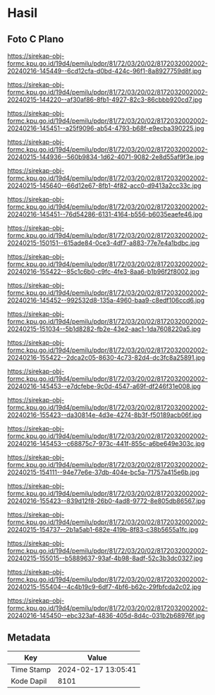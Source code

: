 # Hasil

## Foto C Plano

https://sirekap-obj-formc.kpu.go.id/19d4/pemilu/pdpr/81/72/03/20/02/8172032002002-20240216-145449--6cd12cfa-d0bd-424c-96f1-8a8927759d8f.jpg

https://sirekap-obj-formc.kpu.go.id/19d4/pemilu/pdpr/81/72/03/20/02/8172032002002-20240215-144220--af30af86-8fb1-4927-82c3-86cbbb920cd7.jpg

https://sirekap-obj-formc.kpu.go.id/19d4/pemilu/pdpr/81/72/03/20/02/8172032002002-20240216-145451--a25f9096-ab54-4793-b68f-e9ecba390225.jpg

https://sirekap-obj-formc.kpu.go.id/19d4/pemilu/pdpr/81/72/03/20/02/8172032002002-20240215-144936--560b9834-1d62-4071-9082-2e8d55af9f3e.jpg

https://sirekap-obj-formc.kpu.go.id/19d4/pemilu/pdpr/81/72/03/20/02/8172032002002-20240215-145640--66d12e67-8fb1-4f82-acc0-d9413a2cc33c.jpg

https://sirekap-obj-formc.kpu.go.id/19d4/pemilu/pdpr/81/72/03/20/02/8172032002002-20240216-145451--76d54286-6131-4164-b556-b6035eaefe46.jpg

https://sirekap-obj-formc.kpu.go.id/19d4/pemilu/pdpr/81/72/03/20/02/8172032002002-20240215-150151--615ade84-0ce3-4df7-a883-77e7e4a1bdbc.jpg

https://sirekap-obj-formc.kpu.go.id/19d4/pemilu/pdpr/81/72/03/20/02/8172032002002-20240216-155422--85c1c6b0-c9fc-4fe3-8aa6-b1b96f2f8002.jpg

https://sirekap-obj-formc.kpu.go.id/19d4/pemilu/pdpr/81/72/03/20/02/8172032002002-20240216-145452--992532d8-135a-4960-baa9-c8edf106ccd6.jpg

https://sirekap-obj-formc.kpu.go.id/19d4/pemilu/pdpr/81/72/03/20/02/8172032002002-20240215-151034--5b1d8282-fb2e-43e2-aac1-1da7608220a5.jpg

https://sirekap-obj-formc.kpu.go.id/19d4/pemilu/pdpr/81/72/03/20/02/8172032002002-20240216-155422--2dca2c05-8630-4c73-82d4-dc3fc8a25891.jpg

https://sirekap-obj-formc.kpu.go.id/19d4/pemilu/pdpr/81/72/03/20/02/8172032002002-20240216-145453--e7dcfebe-9c0d-4547-a69f-df246f31e008.jpg

https://sirekap-obj-formc.kpu.go.id/19d4/pemilu/pdpr/81/72/03/20/02/8172032002002-20240216-155423--da30814e-4d3e-4274-8b3f-f50189acb06f.jpg

https://sirekap-obj-formc.kpu.go.id/19d4/pemilu/pdpr/81/72/03/20/02/8172032002002-20240216-145453--c68875c7-973c-441f-855c-a6be649e303c.jpg

https://sirekap-obj-formc.kpu.go.id/19d4/pemilu/pdpr/81/72/03/20/02/8172032002002-20240215-154111--94e77e6e-37db-404e-bc5a-71757a415e6b.jpg

https://sirekap-obj-formc.kpu.go.id/19d4/pemilu/pdpr/81/72/03/20/02/8172032002002-20240216-155423--839d12f8-26b0-4ad8-9772-8e805db86567.jpg

https://sirekap-obj-formc.kpu.go.id/19d4/pemilu/pdpr/81/72/03/20/02/8172032002002-20240215-154737--2b1a5ab1-682e-419b-8f83-c38b5655a1fc.jpg

https://sirekap-obj-formc.kpu.go.id/19d4/pemilu/pdpr/81/72/03/20/02/8172032002002-20240215-155015--b5889637-93af-4b98-8adf-52c3b3dc0327.jpg

https://sirekap-obj-formc.kpu.go.id/19d4/pemilu/pdpr/81/72/03/20/02/8172032002002-20240215-155404--4c4b19c9-6df7-4bf6-b62c-29fbfcda2c02.jpg

https://sirekap-obj-formc.kpu.go.id/19d4/pemilu/pdpr/81/72/03/20/02/8172032002002-20240216-145450--ebc323af-4836-405d-8d4c-031b2b68976f.jpg


## Metadata

| Key        | Value               |
| ---------- | ------------------- |
| Time Stamp | 2024-02-17 13:05:41 |
| Kode Dapil | 8101                |



